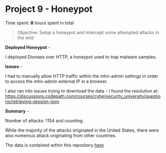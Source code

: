 # Project 9 - Honeypot

Time spent: **8** hours spent in total

> Objective: Setup a honeypot and intercept some attempted attacks in the wild

**Deployed Honeypot** -

I deployed Dionaea over HTTP, a honeypot used to trap malware samples.

**Issues** -

I had to manually allow HTTP traffic within the mhn-admin settings in order to access the mhn-admin external IP in a browser.

I also ran into issues trying to download the data - I found the resolution at: https://discussions.codepath.com/courses/cybersecurity_university/questions/retrieving-session-json

**Summary** -

Number of attacks: 1154 and counting.

While the majority of the attacks originated in the United States, there were also numerous attack originating from other countries.

The data is contained within this repository [here](https://github.com/mariahamaris/Codepath-Assignment-9/blob/master/session.json)
